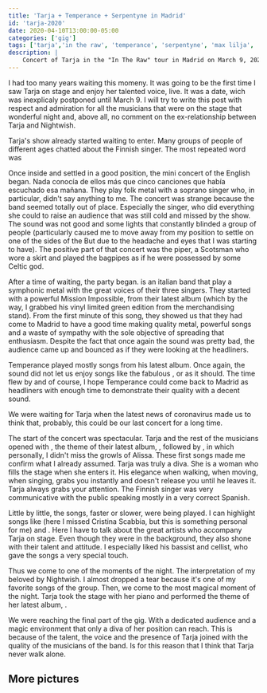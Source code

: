```yaml
---
title: 'Tarja + Temperance + Serpentyne in Madrid'
id: 'tarja-2020'
date: 2020-04-10T13:00:00-05:00
categories: ['gig']
tags: ['tarja','in the raw', 'temperance', 'serpentyne', 'max lilja', 'doug wimbish' , 'christian kretschmar', 'timm schreiner', 'alex scholpp', 'viridian', 'alessia scolletti', 'michele guaitoli', 'marco pastorino', 'alfonso mocerino', 'luca negro']
description: |
    Concert of Tarja in the "In The Raw" tour in Madrid on March 9, 2020. The supported bands were, Temperance and Serpentyne
---
```


I had too many years waiting this momeny. It was going to be the first time I saw Tarja on stage and enjoy her talented voice, live. It was a date, wich was inexplicaly postponed until March 9. I will try to write this post with respect and admiration for all the musicians that were on the stage that wonderful night and, above all, no comment on the ex-relationship between Tarja and Nightwish.

Tarja's show already started waiting to enter. Many groups of people of different ages chatted about the Finnish singer. The most repeated word was <important text="DIVA" />

<post-image
    source="tarja-2020/escenario"
    title="The stage before the show"
/>

Once inside and settled in a good position, the mini concert of the English <important text="Serpentyne" /> began. Nada conocía de ellos más que cinco canciones que había escuchado esa mañana. They play folk metal with a soprano singer who, in particular, didn't say anything to me. The concert was strange because the band seemed totally out of place. Especially the singer, who did everything she could to raise an audience that was still cold and missed by the show. The sound was not good and some lights that constantly blinded a group of people (particularly caused me to move away from my position to settle on one of the sides of the But due to the headache and eyes that I was starting to have). The positive part of that concert was the piper, a Scotsman who wore a skirt and played the bagpipes as if he were possessed by some Celtic god.

<post-image
    source="tarja-2020/serpentyne 02"
    title="Serpentyne behind the flashes of light that blinded me"
/>

After a time of waiting, the <important text="Temperance" /> party began. <important text="Temperance" /> is an italian band that play a symphonic metal with the great voices of their three singers. They started with a powerful Mission Impossible, from their latest album <important text="Viridian" /> (which by the way, I grabbed his vinyl limited green edition from the merchandising stand). From the first minute of this song, they showed us that they had come to Madrid to have a good time making quality metal, powerful songs and a waste of sympathy with the sole objective of spreading that enthusiasm. Despite the fact that once again the sound was pretty bad, the audience came up and bounced as if they were looking at the headliners.

<post-image
    source="tarja-2020/temperance 01"
    title="The three singers of Temperanc were pure energy"
/>

Temperance played mostly songs from his latest album. Once again, the sound did not let us enjoy songs like the fabulous <important text="My Demons Can't Sleep" />, <important text="Start Another Round" /> or <important text="Of Jupiter and Moons" /> as it should. The time flew by and of course, I hope Temperance could come back to Madrid as headliners with enough time to demonstrate their quality with a decent sound.

<post-image
    source="tarja-2020/tarja 01"
    title="Tarja connected with the public from the first chords of the concert"
/>

We were waiting for Tarja when the latest news of coronavirus made us to think that, probably, this could be our last concert for a long time.

<post-image
    source="tarja-2020/tarja 03"
    title="Tarja Turunen's voice is fucking amazing"
/>

The start of the concert was spectacular. Tarja and the rest of the musicians opened with <important text="My Serene" />, the theme of their latest album, <important text="In The Raw" />, followed by <important text="My Demons In You" />, in which personally, I didn't miss the growls of Alissa. These first songs made me confirm what I already assumed. Tarja was truly a diva. She is a woman who fills the stage when she enters it. His elegance when walking, when moving, when singing, grabs you instantly and doesn't release you until he leaves it. Tarja always grabs your attention. The Finnish singer was very communicative with the public speaking mostly in a very correct Spanish.

<post-image
    source="tarja-2020/tarja 02"
    title="Tarja acaparó todos los objetivos de cámaras y móviles"
/>

Little by little, the songs, faster or slower, were being played. I can highlight songs like <important text="Goodbye Stranger" /> (here I missed Cristina Scabbia, but this is something personal for me) and <important text="Falling Awake" />. Here I have to talk about the great artists who accompany Tarja on stage. Even though they were in the background, they also shone with their talent and attitude. I especially liked his bassist and cellist, who gave the songs a very special touch.

<post-image
    source="tarja-2020/tarja 05"
    title="Tarja is surrounded by huge musicians"
/>

Thus we come to one of the moments of the night. The interpretation of my beloved <important text = "Planet Hell" /> by Nightwish. I almost dropped a tear because it's one of my favorite songs of the group. Then, we come to the most magical moment of the night. Tarja took the stage with her piano and performed the theme of her latest album, <important text="You and I" />. 

<post-image
    source="tarja-2020/tarja 06"
    title="Tarja took out her piano and performed the magical You and I"
/>

We were reaching the final part of the gig. With a dedicated audience and a magic environment that only a diva of her position can reach. This is because of the talent, the voice and the presence of Tarja joined with the quality of the musicians of the band. Is for this reason that I think that Tarja never walk alone.

## More pictures

<div class="image-gallery">
    <post-image
        source="tarja-2020/serpentyne 01"
        title="The piper was, for me, the best of Serpentyne"
    />
    <post-image
        source="tarja-2020/temperance 01"
        title="Temperance is a young band with a bunch of albums on their backs"
    />
    <post-image
        source="tarja-2020/tarja 04"
        title="Tarja is pure talent"
    />
    <post-image
        source="tarja-2020/tarja 07"
        title="is sourrounded by great musicians"
    />
</div>